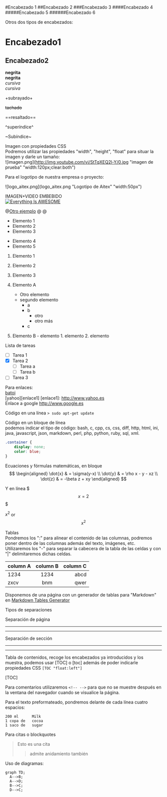 #Encabezado 1
##Encabezado 2
###Encabezado 3
####Encabezado 4
#####Encabezado 5
######Encabezado 6

Otros dos tipos de encabezados:

Encabezado1  
===  
Encabezado2  
---  

**negrita**  
__negrita__  
*cursiva*  
_cursiva_  

+subrayado+

~~tachado~~ 

==resaltado==    

^superíndice^  

~Subíndice~  

Imagen con propiedades CSS  
Podremos utilizar las propiedades "width", "height", "float" para situar la imagen y darle un tamaño:  
![imagen.png](http://img.youtube.com/vi/StTqXEQ2l-Y/0.jpg "imagen de prueba" "width:120px;clear:both")  

Para el logotipo de nuestra empresa o proyecto:  

![logo_aitex.png](logo_aitex.png "Logotipo de Aitex" "width:50px")  


IMAGEN+VIDEO EMBEBIDO  
[![Everything Is AWESOME](http://img.youtube.com/vi/StTqXEQ2l-Y/0.jpg)](https://www.youtube.com/watch?v=StTqXEQ2l-Y "Everything Is AWESOME")

@[Otro ejemplo](content-url 'stylesheets')
@[](http://www.youtube.com/watch?v=jo_B4LTHi3I)
@[](https://www.mozilla.org/es-ES/firefox/new/ 'width:300px')


- Elemento 1  
- Elemento 2  
- Elemento 3  
+ Elemento 4  
+ Elemento 5  


1. Elemento 1
2. Elemento 2
3. Elemento 3


1. Elemento A  
	- Otro elemento
	- segundo elemento
		- a
		- b
			+ otro
			+ otro más
		- c 	
1. 	Elemento B
		- elemento
			1. elemento	
			2. elemento

Lista de tareas
- [ ] Tarea 1
- [x] Tarea 2
	- [ ] Tarea a
	- [ ] Tarea b
- [ ] Tarea 3

Para enlaces:  
[batoi](http://www.cipfpbatoi.es)  
[yahoo][enlace1]
[enlace1]: http://www.yahoo.es    
Enlace a google <http://www.google.es>  

Código en una línea `> sudo apt-get update`  

Código en un bloque de línea  
podemos indicar el tipo de código: bash, c, cpp, cs, css, diff, http, html, ini, java, javascript, json, markdown, perl, php, python, ruby, sql, xml.  
```css
.container {
	display: none;
    color: blue;
}
```


Ecuaciones y fórmulas matemáticas, en bloque  
$$
\begin{aligned}
\dot{x} & = \sigma(y-x) \\
\dot{y} & = \rho x - y - xz \\
\dot{z} & = -\beta z + xy
\end{aligned} 
$$

Y en línea
$$$x=2$$$

$x^2$ or $$x^2$$


Tablas  
Pondremos los ":" para alinear el contenido de las columnas, podremos poner dentro de las columnas además del texto, imágenes, etc. Utilizaremos los "-" para separar la cabecera de la tabla de las celdas y con "|" delimitaremos dichas celdas.

| column A| column B |column C|
|:--------|:--------:|--------:|
|1234 | 1234|abcd |
|zxcv| bnm| qwer|

Disponemos de una página con un generador de tablas para "Markdown" en [Markdown Tables Generator][enlaceTablas]

[enlaceTablas]: (http://www.tablesgenerator.com/markdown_tables)



Tipos de separaciones  

Separación de página

***  
* * *  

Separación de sección

---  
- - -  


Tabla de contenidos, recoge los encabezados ya introducidos y los muestra, podemos usar [TOC] o [toc] además de poder indicarle propiedades CSS `[TOC "float:left"]`

[TOC]


Para comentarios utilizaremos `<!-- -->` para que no se muestre después en la ventana del navegador cuando se visualice la página.

Para el texto preformateado, pondremos delante de cada línea cuatro espacios:

    200 ml      Milk
    1 copa de	cocoa
    1 saco de	sugar


Para citas o blockquotes
> Esto es una cita
> >admite anidamiento también

Uso de diagramas:  

```
graph TD;
  A-->B;
  A-->D;
  B-->C;
  D-->C;
```

